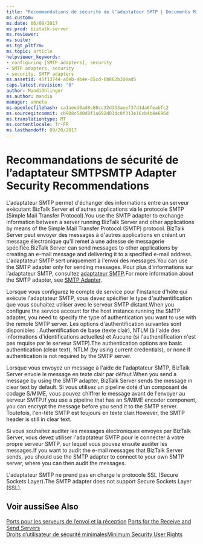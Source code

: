 ```yaml
---
title: "Recommandations de sécurité de l’adaptateur SMTP | Documents Microsoft"
ms.custom: 
ms.date: 06/08/2017
ms.prod: biztalk-server
ms.reviewer: 
ms.suite: 
ms.tgt_pltfrm: 
ms.topic: article
helpviewer_keywords:
- configuring [SMTP adapters], security
- SMTP adapters, security
- security, SMTP adapters
ms.assetid: 45f13744-a0eb-4b4e-85cd-6b862b384ad5
caps.latest.revision: "8"
author: MandiOhlinger
ms.author: mandia
manager: anneta
ms.openlocfilehash: ca1aeed0ad8c80cc32d333aeef37d1da6feabfc2
ms.sourcegitcommit: cb908c540d8f1a692d01dc8f313e16cb4b4e696d
ms.translationtype: MT
ms.contentlocale: fr-FR
ms.lasthandoff: 09/20/2017
---
```

# <a name="smtp-adapter-security-recommendations"></a><span data-ttu-id="22b3c-102">Recommandations de sécurité de l’adaptateur SMTP</span><span class="sxs-lookup"><span data-stu-id="22b3c-102">SMTP Adapter Security Recommendations</span></span>
<span data-ttu-id="22b3c-103">L'adaptateur SMTP permet d'échanger des informations entre un serveur exécutant BizTalk Server et d'autres applications via le protocole SMTP (Simple Mail Transfer Protocol).</span><span class="sxs-lookup"><span data-stu-id="22b3c-103">You use the SMTP adapter to exchange information between a server running BizTalk Server and other applications by means of the Simple Mail Transfer Protocol (SMTP) protocol.</span></span> <span data-ttu-id="22b3c-104">BizTalk Server peut envoyer des messages à d'autres applications en créant un message électronique qu'il remet à une adresse de messagerie spécifiée.</span><span class="sxs-lookup"><span data-stu-id="22b3c-104">BizTalk Server can send messages to other applications by creating an e-mail message and delivering it to a specified e-mail address.</span></span> <span data-ttu-id="22b3c-105">L'adaptateur SMTP sert uniquement à l'envoi des messages.</span><span class="sxs-lookup"><span data-stu-id="22b3c-105">You can use the SMTP adapter only for sending messages.</span></span> <span data-ttu-id="22b3c-106">Pour plus d’informations sur l’adaptateur SMTP, consultez [adaptateur SMTP](../core/smtp-adapter.md).</span><span class="sxs-lookup"><span data-stu-id="22b3c-106">For more information about the SMTP adapter, see [SMTP Adapter](../core/smtp-adapter.md).</span></span>  
  
 <span data-ttu-id="22b3c-107">Lorsque vous configurez le compte de service pour l'instance d'hôte qui exécute l'adaptateur SMTP, vous devez spécifier le type d'authentification que vous souhaitez utiliser avec le serveur SMTP distant.</span><span class="sxs-lookup"><span data-stu-id="22b3c-107">When you configure the service account for the host instance running the SMTP adapter, you need to specify the type of authentication you want to use with the remote SMTP server.</span></span> <span data-ttu-id="22b3c-108">Les options d'authentification suivantes sont disponibles : Authentification de base (texte clair), NTLM (à l'aide des informations d'identifications actuelles) et Aucune (si l'authentification n'est pas requise par le serveur SMTP).</span><span class="sxs-lookup"><span data-stu-id="22b3c-108">The authentication options are basic authentication (clear text), NTLM (by using current credentials), or none if authentication is not required by the SMTP server.</span></span>  
  
 <span data-ttu-id="22b3c-109">Lorsque vous envoyez un message à l'aide de l'adaptateur SMTP, BizTalk Server envoie le message en texte clair par défaut.</span><span class="sxs-lookup"><span data-stu-id="22b3c-109">When you send a message by using the SMTP adapter, BizTalk Server sends the message in clear text by default.</span></span> <span data-ttu-id="22b3c-110">Si vous utilisez un pipeline doté d'un composant de codage S/MIME, vous pouvez chiffrer le message avant de l'envoyer au serveur SMTP.</span><span class="sxs-lookup"><span data-stu-id="22b3c-110">If you use a pipeline that has an S/MIME encoder component, you can encrypt the message before you send it to the SMTP server.</span></span> <span data-ttu-id="22b3c-111">Toutefois, l'en-tête SMTP est toujours en texte clair.</span><span class="sxs-lookup"><span data-stu-id="22b3c-111">However, the SMTP header is still in clear text.</span></span>  
  
 <span data-ttu-id="22b3c-112">Si vous souhaitez auditer les messages électroniques envoyés par BizTalk Server, vous devez utiliser l'adaptateur SMTP pour le connecter à votre propre serveur SMTP, sur lequel vous pouvez ensuite auditer les messages.</span><span class="sxs-lookup"><span data-stu-id="22b3c-112">If you want to audit the e-mail messages that BizTalk Server sends, you should use the SMTP adapter to connect to your own SMTP server, where you can then audit the messages.</span></span>  
  
 <span data-ttu-id="22b3c-113">L'adaptateur SMTP ne prend pas en charge le protocole SSL (Secure Sockets Layer).</span><span class="sxs-lookup"><span data-stu-id="22b3c-113">The SMTP adapter does not support Secure Sockets Layer (SSL).</span></span>  
  
## <a name="see-also"></a><span data-ttu-id="22b3c-114">Voir aussi</span><span class="sxs-lookup"><span data-stu-id="22b3c-114">See Also</span></span>  
 <span data-ttu-id="22b3c-115">[Ports pour les serveurs de l’envoi et la réception](../core/ports-for-the-receive-and-send-servers.md) </span><span class="sxs-lookup"><span data-stu-id="22b3c-115">[Ports for the Receive and Send Servers](../core/ports-for-the-receive-and-send-servers.md) </span></span>  
 [<span data-ttu-id="22b3c-116">Droits d’utilisateur de sécurité minimales</span><span class="sxs-lookup"><span data-stu-id="22b3c-116">Minimum Security User Rights</span></span>](../core/minimum-security-user-rights.md)